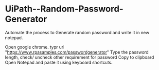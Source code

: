 # UiPath--Random-Password-Generator
Automate the process to Generate random password and write it in new notepad.

Open google chrome. typr url "https://www.rpasamples.com/passwordgenerator"
Type the password length, check/ uncheck other requirement for password
Copy to clipboard
Open Notepad and paste it using keyboard shortcuts.
 
